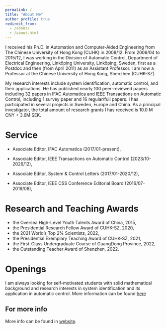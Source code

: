 ```yaml
---
permalink: /
title: "About Me"
author_profile: true
redirect_from: 
  - /about/
  - /about.html
---
```


I received his Ph.D. in Automation and Computer-Aided Engineering from The Chinese University of Hong Kong (CUHK) in 2008/12. From 2009/04 to 2015/12, I was working in the Division of Automatic Control, Department of Electrical Engineering, Linköping University, Linköping, Sweden, first as a Postdoc and then (from April 2011) as an Assistant Professor. I am now a Professor at the Chinese University of Hong Kong, Shenzhen (CUHK-SZ).  

My research interests include system identification, automatic control, and their applications. He has published nearly 100 peer-reviewed papers including 32 papers in IFAC Automatica and IEEE Transactions on Automatic Control, including 1 survey paper and 16 regular/full papers. I has participated in several projects in Sweden, Europe and China. As a principal investigator, the total amount of research grants I has received is 10.0 M CNY + 3.6M SEK.



Service
======
* Associate Editor, IFAC Automatica (2017/01-present),

* Associate Editor, IEEE Transactions on Automatic Control (2023/10-2026/12),

* Associate Editor, System & Control Letters (2017/01-2020/12),

* Associate Editor, IEEE CSS Conference Editorial Board (2016/07-2019/08),
  
Research and Teaching Awards
======
* the Oversea High-Level Youth Talents Award of China, 2015,
* the Presidential Research Fellow Award of CUHK-SZ, 2020,
* the 2021 World’s Top 2% Scientists, 2022,
* the Presidential Exemplary Teaching Award of CUHK-SZ, 2021,
* the First-Class Undergraduate Course of GuangDong Province, 2022,
* the Outstanding Teacher Award of Shenzhen, 2022.

Openings
======
I am always looking for self-motivated students with solid mathematical background and research interests in system identification and its application in automatic control.
More information can be found [here]()

For more info
------
More info can be found in [website](https://sds.cuhk.edu.cn/en/teacher/265).
